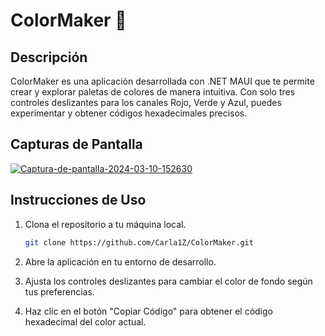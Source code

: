 # ColorMaker 🌈

## Descripción

ColorMaker es una aplicación desarrollada con .NET MAUI que te permite crear y explorar paletas de colores de manera intuitiva. Con solo tres controles deslizantes para los canales Rojo, Verde y Azul, puedes experimentar y obtener códigos hexadecimales precisos.

## Capturas de Pantalla

<a href="https://ibb.co/ChJzXrV"><img src="https://i.ibb.co/qk0d4Zm/Captura-de-pantalla-2024-03-10-152630.png" alt="Captura-de-pantalla-2024-03-10-152630" border="0"></a>

## Instrucciones de Uso

1. Clona el repositorio a tu máquina local.
   ```bash
   git clone https://github.com/Carla1Z/ColorMaker.git
2. Abre la aplicación en tu entorno de desarrollo.

3. Ajusta los controles deslizantes para cambiar el color de fondo según tus preferencias.

4. Haz clic en el botón "Copiar Código" para obtener el código hexadecimal del color actual.
